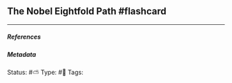 ## The Nobel Eightfold Path #flashcard 



___

##### References


##### Metadata
Status: #⛅️ 
Type: #🔵 
Tags: